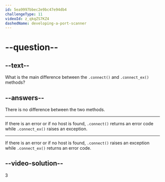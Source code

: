 ```yaml
---
id: 5ea9997bbec2e9bc47e94db4
challengeType: 11
videoId: z_qkqZS7KZ4
dashedName: developing-a-port-scanner
---
```


# --question--

## --text--

What is the main difference between the `.connect()` and `.connect_ex()` methods?

## --answers--

There is no difference between the two methods.

---

If there is an error or if no host is found, `.connect()` returns an error code while `.connect_ex()` raises an exception.

---

If there is an error or if no host is found, `.connect()` raises an exception while `.connect_ex()` returns an error code.

## --video-solution--

3

